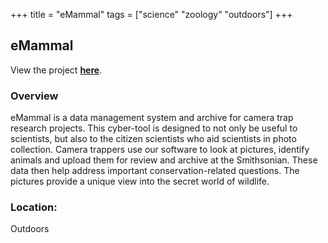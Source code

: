 +++
title = "eMammal"
tags = ["science" "zoology" "outdoors"]
+++

## eMammal

View the project [**here**](https://emammal.si.edu/).

### Overview

eMammal is a data management system and archive for camera trap research projects. This cyber-tool is designed to not only be useful to scientists, but also to the citizen scientists who aid scientists in photo collection. Camera trappers use our software to look at pictures, identify animals and upload them for review and archive at the Smithsonian. These data then help address important conservation-related questions. The pictures provide a unique view into the secret world of wildlife.

### Location:
Outdoors
